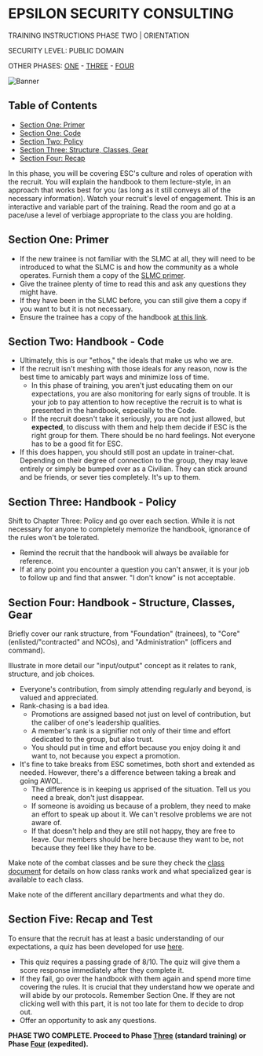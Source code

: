 # EPSILON SECURITY CONSULTING

TRAINING INSTRUCTIONS
PHASE TWO | ORIENTATION

SECURITY LEVEL: PUBLIC DOMAIN

OTHER PHASES: [ONE](https://github.com/ElesCloud/ESCDocuments/blob/main/Training_PhaseOne.md) - [THREE](https://github.com/ElesCloud/ESCDocuments/blob/main/Training_PhaseThree.md) - [FOUR](https://github.com/ElesCloud/ESCDocuments/blob/main/Training_PhaseFour.md)

![Banner](https://github.com/ElesCloud/ESCHandbook/blob/main/TYYGtcn.jpg)

## Table of Contents
  - [Section One: Primer](#section-one-primer)
  - [Section One: Code](#section-two-code)
  - [Section Two: Policy](#section-three-policy)
  - [Section Three: Structure, Classes, Gear](#section-four-structure-classes-gear)
  - [Section Four: Recap](#section-five-recap-and-test)

In this phase, you will be covering ESC's culture and roles of operation with the recruit. You will explain the handbook to them lecture-style, in an approach that works best for you (as long as it still conveys all of the necessary information). Watch your recruit's level of engagement. This is an interactive and variable part of the training. Read the room and go at a pace/use a level of verbiage appropriate to the class you are holding.

## Section One: Primer
- If the new trainee is not familiar with the SLMC at all, they will need to be introduced to what the SLMC is and how the community as a whole operates. Furnish them a copy of the [SLMC primer](https://github.com/ElesCloud/ESCDocuments/blob/main/SLMCPrimer.md).
- Give the trainee plenty of time to read this and ask any questions they might have.
- If they have been in the SLMC before, you can still give them a copy if you want to but it is not necessary.
- Ensure the trainee has a copy of the handbook [at this link](https://github.com/ElesCloud/ESCDocuments/blob/main/HANDBOOK.md).

## Section Two: Handbook - Code
- Ultimately, this is our "ethos," the ideals that make us who we are.
- If the recruit isn't meshing with those ideals for any reason, now is the best time to amicably part ways and minimize loss of time. 
  - In this phase of training, you aren't just educating them on our expectations, you are also monitoring for early signs of trouble. It is your job to pay attention to how receptive the recruit is to what is presented in the handbook, especially to the Code.
  - If the recruit doesn't take it seriously, you are not just allowed, but **expected**, to discuss with them and help them decide if ESC is the right group for them. There should be no hard feelings. Not everyone has to be a good fit for ESC.
- If this does happen, you should still post an update in trainer-chat. Depending on their degree of connection to the group, they may leave entirely or simply be bumped over as a Civilian. They can stick around and be friends, or sever ties completely. It's up to them.

## Section Three: Handbook - Policy

Shift to Chapter Three: Policy and go over each section. While it is not necessary for anyone to completely memorize the handbook, ignorance of the rules won't be tolerated.

- Remind the recruit that the handbook will always be available for reference.
- If at any point you encounter a question you can't answer, it is your job to follow up and find that answer. "I don't know" is not acceptable.

## Section Four: Handbook - Structure, Classes, Gear

Briefly cover our rank structure, from "Foundation" (trainees), to "Core" (enlisted/"contracted" and NCOs), and "Administration" (officers and command).

Illustrate in more detail our "input/output" concept as it relates to rank, structure, and job choices.
  - Everyone's contribution, from simply attending regularly and beyond, is valued and appreciated. 
  - Rank-chasing is a bad idea.
    - Promotions are assigned based not just on level of contribution, but the caliber of one's leadership qualities. 
    - A member's rank is a signifier not only of their time and effort dedicated to the group, but also trust.
    - You should put in time and effort because you enjoy doing it and want to, not because you expect a promotion.
  - It's fine to take breaks from ESC sometimes, both short and extended as needed. However, there's a difference between taking a break and going AWOL.
    - The difference is in keeping us apprised of the situation. Tell us you need a break, don't just disappear.
    - If someone is avoiding us because of a problem, they need to make an effort to speak up about it. We can't resolve problems we are not aware of.
    - If that doesn't help and they are still not happy, they are free to leave. Our members should be here because they want to be, not because they feel like they have to be.

Make note of the combat classes and be sure they check the [class document](https://github.com/ElesCloud/ESCDocuments/blob/main/CLASSES.md) for details on how class ranks work and what specialized gear is available to each class.

Make note of the different ancillary departments and what they do.

## Section Five: Recap and Test

To ensure that the recruit has at least a basic understanding of our expectations, a quiz has been developed for use [here](https://forms.gle/wQFGguMS71cZVAGk8). 
-  This quiz requires a passing grade of 8/10. The quiz will give them a score response immediately after they complete it.
-  If they fail, go over the handbook with them again and spend more time covering the rules. It is crucial that they understand how we operate and will abide by our protocols. Remember Section One. If they are not clicking well with this part, it is not too late for them to decide to drop out.
- Offer an opportunity to ask any questions.

**PHASE TWO COMPLETE. Proceed to Phase [Three](https://github.com/ElesCloud/ESCDocuments/blob/main/Training_PhaseThree.md) (standard training) or Phase [Four](https://github.com/ElesCloud/ESCDocuments/blob/main/Training_PhaseFour.md) (expedited).**
